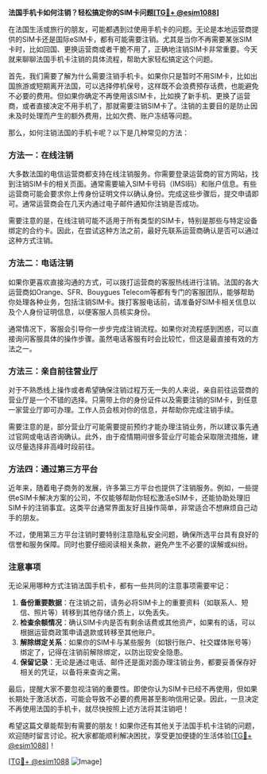 **法国手机卡如何注销？轻松搞定你的SIM卡问题[[TG💪+ @esim1088](https://t.me/s/esim1088)]**

在法国生活或旅行的朋友，可能都遇到过使用手机卡的问题。无论是本地运营商提供的SIM卡还是国际eSIM卡，都有可能需要注销。尤其是当你不再需要某张SIM卡时，比如回国、更换运营商或者干脆不用了，正确地注销SIM卡非常重要。今天就来聊聊法国手机卡注销的具体流程，帮助大家轻松搞定这个问题。

首先，我们需要了解为什么需要注销手机卡。如果你只是暂时不用SIM卡，比如出国旅游或短期离开法国，可以选择停机保号，这样既不会浪费预存话费，也能避免不必要的费用。但如果你确定不再使用该SIM卡，比如换了新手机、更换了运营商，或者直接决定不用手机了，那就需要注销SIM卡了。注销的主要目的是防止因未及时处理而产生的额外费用，比如欠费、账户冻结等问题。

那么，如何注销法国的手机卡呢？以下是几种常见的方法：

### 方法一：在线注销

大多数法国的电信运营商都支持在线注销服务。你需要登录运营商的官方网站，找到注销SIM卡的相关页面。通常需要输入SIM卡号码（IMSI码）和账户信息。有些运营商可能会要求你上传身份证明文件以确认身份。完成这些步骤后，提交申请即可。通常运营商会在几天内通过电子邮件通知你注销是否成功。

需要注意的是，在线注销可能不适用于所有类型的SIM卡，特别是那些与特定设备绑定的合约卡。因此，在尝试这种方法之前，最好先联系运营商确认是否可以通过这种方式注销。

### 方法二：电话注销

如果你更喜欢直接沟通的方式，可以拨打运营商的客服热线进行注销。法国的各大运营商如Orange、SFR、Bouygues Telecom等都有专门的客服团队，能够帮助你处理各种业务，包括注销SIM卡。拨打客服电话前，请准备好SIM卡相关信息以及个人身份证明信息，以便客服人员核实身份。

通常情况下，客服会引导你一步步完成注销流程。如果你对流程感到困惑，可以直接询问客服具体的操作步骤。虽然电话客服有时会比较忙，但这是最直接有效的方法之一。

### 方法三：亲自前往营业厅

对于不熟悉线上操作或者希望确保注销过程万无一失的人来说，亲自前往运营商的营业厅是一个不错的选择。只需带上你的身份证件以及需要注销的SIM卡，到任意一家营业厅即可办理。工作人员会核对你的信息，并帮助你完成注销手续。

需要注意的是，部分营业厅可能需要提前预约才能办理注销业务，所以建议事先通过官网或电话咨询确认。此外，由于疫情期间很多营业厅可能会采取限流措施，建议尽量选择非高峰时段前往。

### 方法四：通过第三方平台

近年来，随着电子商务的发展，许多第三方平台也提供了注销服务。例如，一些提供eSIM卡解决方案的公司，不仅能够帮助你轻松激活eSIM卡，还能协助处理旧SIM卡的注销事宜。这类平台通常界面友好且操作简单，非常适合不想麻烦自己动手的朋友。

不过，使用第三方平台注销时要特别注意隐私安全问题，确保所选平台具有良好的信誉和服务保障。同时也要仔细阅读相关条款，避免产生不必要的误解或纠纷。

### 注意事项

无论采用哪种方式注销法国手机卡，都有一些共同的注意事项需要牢记：

1. **备份重要数据**：在注销之前，请务必将SIM卡上的重要资料（如联系人、短信、照片等）转移到其他存储介质上，以免丢失。
2. **检查余额情况**：确认SIM卡内是否有剩余话费或其他资产，如果有的话，可以根据运营商政策申请退款或转移至其他账户。
3. **解除绑定关系**：如果你的SIM卡与某些服务（如银行账户、社交媒体账号等）绑定了，记得在注销前解除绑定，以防出现安全隐患。
4. **保留记录**：无论是通过电话、邮件还是面对面办理注销业务，都要妥善保存好相关的凭证，以备将来查询之需。

最后，提醒大家不要忽视注销的重要性。即使你认为SIM卡已经不再使用，但如果长期处于激活状态，可能会导致不必要的费用甚至影响信用记录。因此，一旦决定不再使用法国的手机卡，就尽快按照上述方法将其注销吧！

希望这篇文章能帮到有需要的朋友！如果你还有其他关于法国手机卡注销的问题，欢迎随时留言讨论。祝大家都能顺利解决困扰，享受更加便捷的生活体验[[TG💪+ @esim1088](https://t.me/s/esim1088)]！

[[TG💪+ @esim1088](https://t.me/s/esim1088) ![Image](https://i.postimg.cc/4NQfJmqS/Snipaste-2025-05-13-00-14-12.png)]